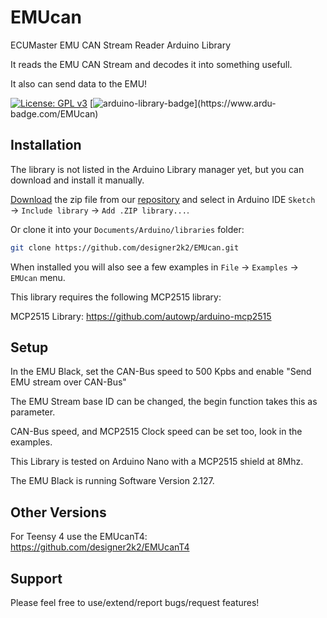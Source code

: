 # EMUcan
ECUMaster EMU CAN Stream Reader Arduino Library

It reads the EMU CAN Stream and decodes it into something usefull.

It also can send data to the EMU!

[![License: GPL v3](https://img.shields.io/badge/License-GPLv3-blue.svg)](https://www.gnu.org/licenses/gpl-3.0) [![arduino-library-badge](https://www.ardu-badge.com/badge/MyLibrary.svg?)](https://www.ardu-badge.com/EMUcan)

## Installation

The library is not listed in the Arduino Library manager yet, but you can download and install it manually.

[Download](https://github.com/designer2k2/EMUcan/archive/main.zip) the zip file from our [repository](https://github.com/designer2k2/EMUcan/) and select in Arduino IDE `Sketch` → `Include library` → `Add .ZIP library...`.

Or clone it into your `Documents/Arduino/libraries` folder:

```sh
git clone https://github.com/designer2k2/EMUcan.git
```

When installed you will also see a few examples in `File` → `Examples` → `EMUcan` menu.

This library requires the following MCP2515 library:

MCP2515 Library: https://github.com/autowp/arduino-mcp2515

## Setup

In the EMU Black, set the CAN-Bus speed to 500 Kpbs and enable "Send EMU stream over CAN-Bus"

The EMU Stream base ID can be changed, the begin function takes this as parameter.

CAN-Bus speed, and MCP2515 Clock speed can be set too, look in the examples.

This Library is tested on Arduino Nano with a MCP2515 shield at 8Mhz.

The EMU Black is running Software Version 2.127.

## Other Versions

For Teensy 4 use the EMUcanT4: https://github.com/designer2k2/EMUcanT4

## Support

Please feel free to use/extend/report bugs/request features!

